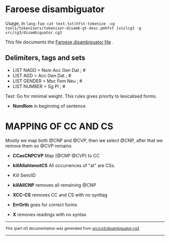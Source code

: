 

# Faroese disambiguator 

Usage, in `lang-fao`:
`cat text.txt|hfst-tokenize -cg tools/tokenisers/tokeniser-disamb-gt-desc.pmhfst |vislcg3 -g src/cg3/disambiguator.cg3`

This file documents the [Faroese disambiguator file](http://github.com/giellalt/lang-fao/blob/main/src/cg3/disambiguator.cg3) .

## Delimiters, tags and sets

* LIST NAGD = Nom Acc Gen Dat ; # 
* LIST AGD = Acc Gen Dat ; # 
* LIST GENDER = Msc Fem Neu ; # 
* LIST NUMBER = Sg Pl ; # 

Test: Go for minimal weight. This rules gives priority to lexicalised forms.

* **NumRom** in beginning of sentence

# MAPPING OF CC AND CS

Mostly we map both @CNP and @CVP, then we select @CNP, after that we remove them so @CVP remains

* **CCasCNPCVP** Map (@CNP @CVP) to CC

* **killAllahtenotCS** All occurrences of "at" are CSs.

* Kill Sem/ID

* **killAllCNP** removes all remaining @CNP

* **XCC-CS** removes CC and CS with no synttag

* **ErrOrth** goes for correct forms

* **X** removes readings with no syntax

* * *

<small>This (part of) documentation was generated from [src/cg3/disambiguator.cg3](https://github.com/giellalt/lang-fao/blob/main/src/cg3/disambiguator.cg3)</small>

---

